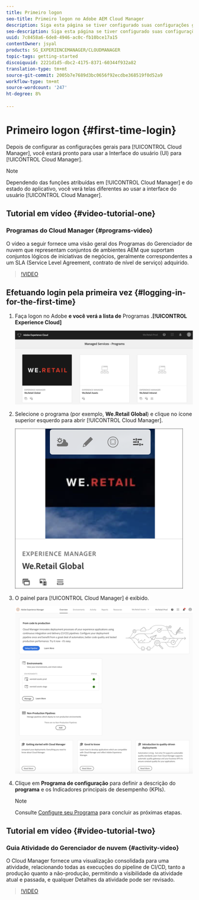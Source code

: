 ```yaml
---
title: Primeiro logon
seo-title: Primeiro logon no Adobe AEM Cloud Manager
description: Siga esta página se tiver configurado suas configurações gerais e estiver pronto para usar o Cloud Manager pela primeira vez.
seo-description: Siga esta página se tiver configurado suas configurações gerais e estiver pronto para usar o Adobe AEM Cloud Manager pela primeira vez.
uuid: 7c8458a6-6de8-4946-ac0c-fb10bce17a15
contentOwner: jsyal
products: SG_EXPERIENCEMANAGER/CLOUDMANAGER
topic-tags: getting-started
discoiquuid: 2221d1d5-dbc2-4175-8371-60344f932a82
translation-type: tm+mt
source-git-commit: 2005b7e7689d3bc0656f92ecdbe368519f0d52a9
workflow-type: tm+mt
source-wordcount: '247'
ht-degree: 8%

---
```



# Primeiro logon {#first-time-login}

Depois de configurar as configurações gerais para [!UICONTROL Cloud Manager], você estará pronto para usar a Interface do usuário (UI) para [!UICONTROL Cloud Manager].

>[!NOTE]
>Dependendo das funções atribuídas em [!UICONTROL Cloud Manager] e do estado do aplicativo, você verá telas diferentes ao usar a interface do usuário [!UICONTROL Cloud Manager].

## Tutorial em vídeo {#video-tutorial-one}

### Programas do Cloud Manager {#programs-video}

O vídeo a seguir fornece uma visão geral dos Programas do Gerenciador de nuvem que representam conjuntos de ambientes AEM que suportam conjuntos lógicos de iniciativas de negócios, geralmente correspondentes a um SLA (Service Level Agreement, contrato de nível de serviço) adquirido.

>[!VIDEO](https://video.tv.adobe.com/v/26313/)

## Efetuando login pela primeira vez {#logging-in-for-the-first-time}

1. Faça logon no Adobe **e você verá a lista de** Programas **.[!UICONTROL Experience Cloud]**

   ![](assets/screen_shot_2018-06-04at120643pm.png)

1. Selecione o programa (por exemplo, **We.Retail Global**) e clique no ícone superior esquerdo para abrir [!UICONTROL Cloud Manager].

   ![](assets/first-timea1.png)

1. O painel para [!UICONTROL Cloud Manager] é exibido.

   ![](assets/FirstLogin1.png)

1. Clique em **Programa de configuração** para definir a descrição do **programa** e os Indicadores principais de desempenho (KPIs).

   >[!NOTE]
   >
   >Consulte [Configure seu Programa](https://helpx.adobe.com/experience-manager/cloud-manager/using/setting-up-program.html) para concluir as próximas etapas.

## Tutorial em vídeo {#video-tutorial-two}

### Guia Atividade do Gerenciador de nuvem {#activity-video}

O Cloud Manager fornece uma visualização consolidada para uma atividade, relacionando todas as execuções do pipeline de CI/CD, tanto a produção quanto a não-produção, permitindo a visibilidade da atividade atual e passada, e qualquer Detalhes da atividade pode ser revisado.

>[!VIDEO](https://video.tv.adobe.com/v/26313/)